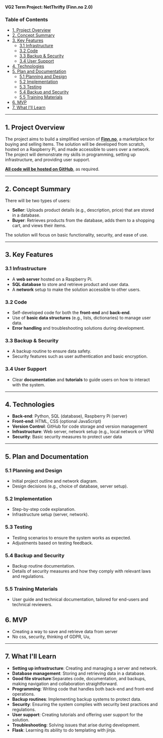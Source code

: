 **VG2 Term Project: NetThrifty (Finn.no 2.0)**

### Table of Contents
- [1. Project Overview](#1-project-overview)
- [2. Concept Summary](#2-concept-summary)
- [3. Key Features](#3-key-features)
  - [3.1 Infrastructure](#31-infrastructure)
  - [3.2 Code](#32-code)
  - [3.3 Backup \& Security](#33-backup--security)
  - [3.4 User Support](#34-user-support)
- [4. Technologies](#4-technologies)
- [5. Plan and Documentation](#5-plan-and-documentation)
  - [5.1 Planning and Design](#51-planning-and-design)
  - [5.2 Implementation](#52-implementation)
  - [5.3 Testing](#53-testing)
  - [5.4 Backup and Security](#54-backup-and-security)
  - [5.5 Training Materials](#55-training-materials)
- [6. MVP](#6-mvp)
- [7. What I'll Learn](#7-what-ill-learn)

---

## 1. Project Overview
The project aims to build a simplified version of [**Finn.no**](https://www.finn.no/), a marketplace for buying and selling items. The solution will be developed from scratch, hosted on a Raspberry Pi, and made accessible to users over a network. The project will demonstrate my skills in programming, setting up infrastructure, and providing user support. 

[**All code will be hosted on GitHub**](https://github.com/HenrikHaalandDev/VG2-Term-Project-NetThrifty), as required.

---

## 2. Concept Summary

There will be two types of users:

- **Seller**: Uploads product details (e.g., description, price) that are stored in a database.
- **Buyer**: Retrieves products from the database, adds them to a shopping cart, and views their items.

The solution will focus on basic functionality, security, and ease of use.

---

## 3. Key Features

### 3.1 Infrastructure
- A **web server** hosted on a Raspberry Pi.
- **SQL database** to store and retrieve product and user data.
- A **network** setup to make the solution accessible to other users.

### 3.2 Code
- Self-developed code for both the **front-end** and **back-end**.
- Use of **basic data structures** (e.g., lists, dictionaries) to manage user data.
- **Error handling** and troubleshooting solutions during development.

### 3.3 Backup & Security
- A backup routine to ensure data safety.
- Security features such as user authentication and basic encryption.

### 3.4 User Support
- Clear **documentation** and **tutorials** to guide users on how to interact with the system.

---

## 4. Technologies

- **Back-end**: Python, SQL (database), Raspberry Pi (server)
- **Front-end**: HTML, CSS (optional JavaScript)
- **Version Control**: GitHub for code storage and version management
- **Infrastructure**: Web server, network setup (e.g., local network or VPN)
- **Security**: Basic security measures to protect user data

---

## 5. Plan and Documentation

### 5.1 Planning and Design
- Initial project outline and network diagram.
- Design decisions (e.g., choice of database, server setup).

### 5.2 Implementation
- Step-by-step code explanation.
- Infrastructure setup (server, network).

### 5.3 Testing
- Testing scenarios to ensure the system works as expected.
- Adjustments based on testing feedback.

### 5.4 Backup and Security
- Backup routine documentation.
- Details of security measures and how they comply with relevant laws and regulations.

### 5.5 Training Materials
- User guide and technical documentation, tailored for end-users and technical reviewers.


## 6. MVP
- Creating a way to save and retrieve data from server
- No css, security, thinking of GDPR, Uu,  

---

## 7. What I'll Learn

- **Setting up infrastructure**: Creating and managing a server and network.
- **Database management**: Storing and retrieving data in a database.
- **Good file structure**:Separates code, documentation, and backups, making navigation and collaboration straightforward.
- **Programming**: Writing code that handles both back-end and front-end operations.
- **Backup routines**: Implementing backup systems to protect data.
- **Security**: Ensuring the system complies with security best practices and regulations.
- **User support**: Creating tutorials and offering user support for the solution.
- **Troubleshooting**: Solving issues that arise during development.
- **Flask**: Learning its ability to do templating with jinja.